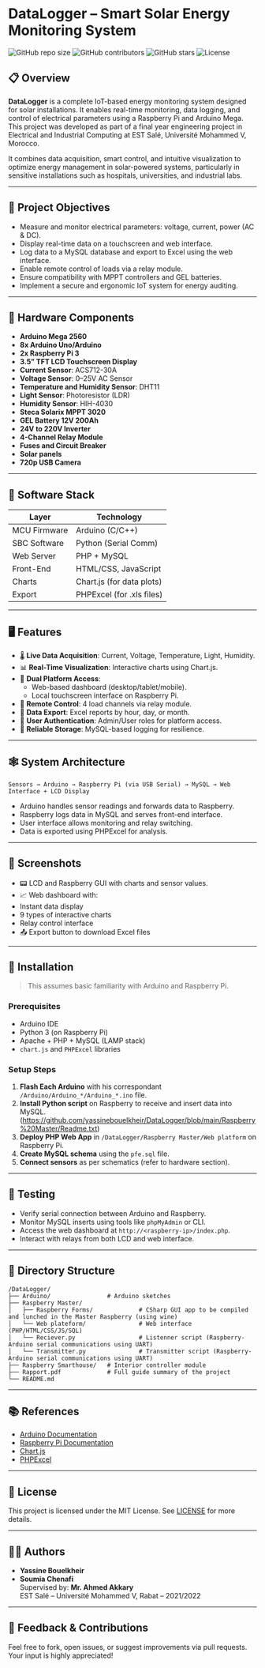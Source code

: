 # DataLogger – Smart Solar Energy Monitoring System
![GitHub repo size](https://img.shields.io/github/repo-size/yassinebouelkheir/DataLogger)
![GitHub contributors](https://img.shields.io/github/contributors/yassinebouelkheir/DataLogger)
![GitHub stars](https://img.shields.io/github/stars/yassinebouelkheir/DataLogger?style=social)
![License](https://img.shields.io/badge/license-MIT-blue.svg)

## 📋 Overview

**DataLogger** is a complete IoT-based energy monitoring system designed for solar installations. It enables real-time monitoring, data logging, and control of electrical parameters using a Raspberry Pi and Arduino Mega. This project was developed as part of a final year engineering project in Electrical and Industrial Computing at EST Salé, Université Mohammed V, Morocco.

It combines data acquisition, smart control, and intuitive visualization to optimize energy management in solar-powered systems, particularly in sensitive installations such as hospitals, universities, and industrial labs.

---

## 🎯 Project Objectives

- Measure and monitor electrical parameters: voltage, current, power (AC & DC).
- Display real-time data on a touchscreen and web interface.
- Log data to a MySQL database and export to Excel using the web interface.
- Enable remote control of loads via a relay module.
- Ensure compatibility with MPPT controllers and GEL batteries.
- Implement a secure and ergonomic IoT system for energy auditing.

---

## 🔧 Hardware Components

- **Arduino Mega 2560**
- **8x Arduino Uno/Arduino**
- **2x Raspberry Pi 3**
- **3.5” TFT LCD Touchscreen Display**
- **Current Sensor**: ACS712-30A
- **Voltage Sensor**: 0–25V AC Sensor
- **Temperature and Humidity Sensor**: DHT11
- **Light Sensor**: Photoresistor (LDR)
- **Humidity Sensor**: HIH-4030
- **Steca Solarix MPPT 3020**
- **GEL Battery 12V 200Ah**
- **24V to 220V Inverter**
- **4-Channel Relay Module**
- **Fuses and Circuit Breaker**
- **Solar panels**
- **720p USB Camera**

---

## 🧠 Software Stack

| Layer         | Technology               |
|--------------|--------------------------|
| MCU Firmware | Arduino (C/C++)          |
| SBC Software | Python (Serial Comm)     |
| Web Server   | PHP + MySQL              |
| Front-End    | HTML/CSS, JavaScript     |
| Charts       | Chart.js (for data plots)|
| Export       | PHPExcel (for .xls files)|

---

## 🖥️ Features

- 🌡️ **Live Data Acquisition**: Current, Voltage, Temperature, Light, Humidity.
- 📊 **Real-Time Visualization**: Interactive charts using Chart.js.
- 📱 **Dual Platform Access**: 
  - Web-based dashboard (desktop/tablet/mobile).
  - Local touchscreen interface on Raspberry Pi.
- 🔌 **Remote Control**: 4 load channels via relay module.
- 📁 **Data Export**: Excel reports by hour, day, or month.
- 🔐 **User Authentication**: Admin/User roles for platform access.
- 🧠 **Reliable Storage**: MySQL-based logging for resilience.

---

## 🕸️ System Architecture

```
Sensors → Arduino → Raspberry Pi (via USB Serial) → MySQL → Web Interface + LCD Display
```

- Arduino handles sensor readings and forwards data to Raspberry.
- Raspberry logs data in MySQL and serves front-end interface.
- User interface allows monitoring and relay switching.
- Data is exported using PHPExcel for analysis.

---

## 📸 Screenshots

- 📟 LCD and Raspberry GUI with charts and sensor values.
- 📈 Web dashboard with:
- Instant data display
- 9 types of interactive charts
- Relay control interface
- 📤 Export button to download Excel files

---

## 🚀 Installation

> This assumes basic familiarity with Arduino and Raspberry Pi.

### Prerequisites

- Arduino IDE
- Python 3 (on Raspberry Pi)
- Apache + PHP + MySQL (LAMP stack)
- `chart.js` and `PHPExcel` libraries

### Setup Steps

1. **Flash Each Arduino** with his correspondant `/Arduino/Arduino_*/Arduino_*.ino` file.
2. **Install Python script** on Raspberry to receive and insert data into MySQL. (https://github.com/yassinebouelkheir/DataLogger/blob/main/Raspberry%20Master/Readme.txt)
3. **Deploy PHP Web App** in `/DataLogger/Raspberry Master/Web platform` on Raspberry Pi.
4. **Create MySQL schema** using the `pfe.sql` file.
5. **Connect sensors** as per schematics (refer to hardware section).

---

## 🧪 Testing

- Verify serial connection between Arduino and Raspberry.
- Monitor MySQL inserts using tools like `phpMyAdmin` or CLI.
- Access the web dashboard at `http://<raspberry-ip>/index.php`.
- Interact with relays from both LCD and web interface.

---

## 📂 Directory Structure

```
/DataLogger/
├── Arduino/                # Arduino sketches
├── Raspberry Master/
│   ├── Raspberry Forms/             # CSharp GUI app to be compiled and lunched in the Master Raspberry (using wine)
│   └── Web plateform/               # Web interface (PHP/HTML/CSS/JS/SQL)
│   └── Reciever.py                  # Listenner script (Raspberry-Arduino serial communications using UART)
│   └── Transmitter.py               # Transmitter script (Raspberry-Arduino serial communications using UART)
├── Raspberry Smarthouse/   # Interior controller module
├── Rapport.pdf             # Full guide summary of the project 
└── README.md
```

---

## 📚 References

- [Arduino Documentation](https://www.arduino.cc/)
- [Raspberry Pi Documentation](https://www.raspberrypi.org/documentation/)
- [Chart.js](https://www.chartjs.org/)
- [PHPExcel](https://github.com/PHPOffice/PHPExcel)

---

## 📜 License

This project is licensed under the MIT License. See [LICENSE](LICENSE) for more details.

---

## 👨‍🎓 Authors

- **Yassine Bouelkheir**  
- **Soumia Chenafi**  
Supervised by: **Mr. Ahmed Akkary**  
EST Salé – Université Mohammed V, Rabat – 2021/2022

---

## 💬 Feedback & Contributions

Feel free to fork, open issues, or suggest improvements via pull requests. Your input is highly appreciated!
